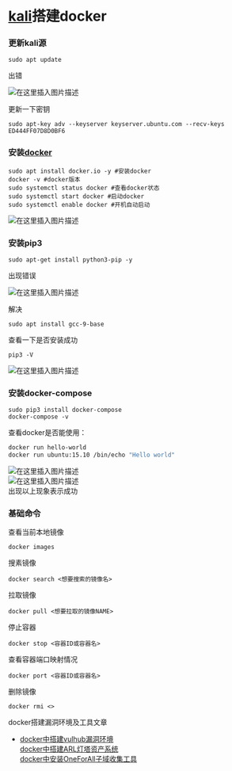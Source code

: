 # [kali](https://so.csdn.net/so/search?q=kali&spm=1001.2101.3001.7020)搭建docker

### 更新kali源

```
sudo apt update
```

出错

![在这里插入图片描述](https://img-blog.csdnimg.cn/20210627205846481.png?x-oss-process=image/watermark,type_ZmFuZ3poZW5naGVpdGk,shadow_10,text_aHR0cHM6Ly9ibG9nLmNzZG4ubmV0L3poaXhpNjY2,size_16,color_FFFFFF,t_70#pic_center)

更新一下密钥

```
sudo apt-key adv --keyserver keyserver.ubuntu.com --recv-keys ED444FF07D8D0BF6
```

### 安装[docker](https://so.csdn.net/so/search?q=docker&spm=1001.2101.3001.7020)

```
sudo apt install docker.io -y #安装docker
docker -v #docker版本
sudo systemctl status docker #查看docker状态
sudo systemctl start docker #启动docker
sudo systemctl enable docker #开机自动启动
```

![在这里插入图片描述](https://img-blog.csdnimg.cn/20210627205908387.png#pic_center)

### 安装pip3

```
sudo apt-get install python3-pip -y
```

出现错误

![在这里插入图片描述](https://img-blog.csdnimg.cn/20210627210409494.png#pic_center)

解决

```
sudo apt install gcc-9-base
```

查看一下是否安装成功

```
pip3 -V
```

![在这里插入图片描述](https://img-blog.csdnimg.cn/20210627210516245.png#pic_center)

### 安装docker-compose

```
sudo pip3 install docker-compose 
docker-compose -v
```

查看docker是否能使用：

```bash
docker run hello-world
docker run ubuntu:15.10 /bin/echo "Hello world"
```

![在这里插入图片描述](https://img-blog.csdnimg.cn/20210627210735647.png?x-oss-process=image/watermark,type_ZmFuZ3poZW5naGVpdGk,shadow_10,text_aHR0cHM6Ly9ibG9nLmNzZG4ubmV0L3poaXhpNjY2,size_16,color_FFFFFF,t_70#pic_center)  
![在这里插入图片描述](https://img-blog.csdnimg.cn/20210627210743660.png#pic_center)  
出现以上现象表示成功

### 基础命令

查看当前本地镜像

```
docker images
```

搜素镜像

```
docker search <想要搜索的镜像名>
```

拉取镜像

```
docker pull <想要拉取的镜像NAME>
```

停止容器

```
docker stop <容器ID或容器名>
```

查看容器端口映射情况

```
docker port <容器ID或容器名>
```

删除镜像

```
docker rmi <>
```

docker搭建漏洞环境及工具文章

- [docker中搭建vulhub漏洞环境](https://blog.csdn.net/zhixi666/article/details/118280338)  
  [docker中搭建ARL灯塔资产系统](https://blog.csdn.net/zhixi666/article/details/118552848)  
  [docker中安装OneForAll子域收集工具](https://blog.csdn.net/zhixi666/article/details/119184683?spm=1001.2014.3001.5501)
